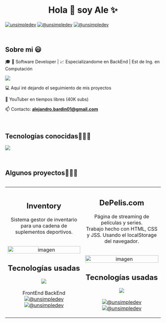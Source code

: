 <h1 align="center">Hola 👋  soy Ale ✨ </h1> 

<p align="left">

<a href="https://www.linkedin.com/in/ale-bardin/" target="blank"><img align="center" src="https://img.shields.io/badge/LinkedIn-0077B5?style=for-the-badge&logo=linkedin&logoColor=white" alt="unsimpledev"/></a>
<a href = "" target="blank"><img align="center" src="https://img.shields.io/badge/Gmail-D14836?style=for-the-badge&logo=gmail&logoColor=white" alt="@unsimpledev"  /></a>
<a href="https://www.youtube.com/@bibliotecadealejandria" target="blank"><img align="center" src="https://img.shields.io/badge/YouTube-FF0000?style=for-the-badge&logo=youtube&logoColor=white" alt="@unsimpledev"  /></a>
  </p>
<br>
<h2>Sobre mi 😃</h2>
<!--Intro start-->

<p align="left">
  
🎓 🚀 Software Developer | 📈 Especializandome en BackEnd | Est de Ing. en Computación
  

  <a href="https://skillicons.dev">
  <img src="https://skillicons.dev/icons?i=nodejs,nestjs,mongodb" />
  </a>
  <br>
  
💻 Aquí iré dejando el seguimiento de mis proyectos

🎥 YouTuber en tiempos libres (40K subs)

📫 Contacto: **alejandro.bardin01@gmail.com**
<!--Intro end-->
  </p>
<br>

<h2 >Tecnologías conocidas👨🏻‍💻</h2>
<!--tech stack icons-->
<p align="left">
  <a href="https://skillicons.dev">
    <img src="https://skillicons.dev/icons?i=c,cs,css,html,js,react,nodejs,mysql,git,github,docker,postman,vscode,ae,pr,ps" />
  </a>
</p>
<br>


<div id="proyectos">
<h2 >Algunos proyectos👨🏻‍💻</h2>

<table align="left" >
<tr border="none">
  <td width="25%" align="center">
    <p align="center">
      <h2>Inventory</h2>
      <p>Sistema gestor de inventario para una cadena de suplementos deportivos.</p><br>
      <a href="https://github.com/AlejandroBardin/Inventory" title="Go to Source">
        <img align="center" width=100% src="https://i.imgur.com/20F80K3.png"   alt="imagen" /></a>
      </p>
    <p align="center">
  <h2>Tecnologías usadas</h2>
  <img src="https://skillicons.dev/icons?i=css,html,js,react,nodejs,git,github,postman,vscode,ps" /><br><br>
  <span>FrontEnd    </span> <span>      BackEnd</span><br>
  <a href="https://github.com/unsimpledev/ProyectoSMSGateway" target="blank"><img align="center" src="https://img.shields.io/badge/GitHub-100000?style=for-the-badge&logo=github&logoColor=white" alt="@unsimpledev" /></a>
  <a href="https://github.com/unsimpledev/ProyectoSMSGateway" target="blank"><img align="center" src="https://img.shields.io/badge/GitHub-100000?style=for-the-badge&logo=github&logoColor=white" alt="@unsimpledev" /></a>
</p>
 
</td>






<td width="25%" align="center">
    <p align="center">
      <h2>DePelis.com</h2>
      <p>Página de streaming de películas y series. <br> Trabajo hecho con HTML, CSS y JSS. Usando el localStorage del navegador.</p><br>
      <a href="https://github.com/martin-casares/depelis" title="Go to Source">
        <img align="center" width=100% src="https://i.imgur.com/UYYT4Rx.png"   alt="imagen" /></a>
      </p>
    <p align="center">
      <h2>Tecnologías usadas</h2>
      <img src="https://skillicons.dev/icons?i=css,html,js,git,github,vscode,ps" /><br><br>
      <a href="https://youtu.be/rISmdhlhOPM" target="blank"><img align="center" src="https://img.shields.io/badge/YouTube-FF0000?style=for-the-badge&logo=youtube&logoColor=white" alt="@unsimpledev"  /></a>
      <a href="https://github.com/unsimpledev/ProyectoSMSGateway" target="blank"><img align="center" src="https://img.shields.io/badge/GitHub-100000?style=for-the-badge&logo=github&logoColor=white" alt="@unsimpledev" /></a>
    </p>       
</td>




        
</tr>
</table>
  </div>
<br>
<br><br>
<br>
<br><br><br>
<br><br>

<!------------------------->


